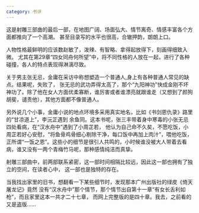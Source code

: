 ```yaml
---
category: 书评
---
```

这是射雕三部曲的最后一部，在地图广阔、场面弘大、情节离奇、情感丰富各个方面都推向了一个高潮。
甚至目录写的水平也很高，合辙押韵，朗朗上口。

人物性格最鲜明的应该数赵敏了，泼辣、有智略、拿得起放得下，刻画得细致入微。
尤其在第29章“四女同舟何所望”中，将不同性格的人放在一起，进行了各种碰撞，各人的特点表现得淋漓尽致。

关于男主张无忌，金庸在采访中称想塑造一个普通人,身上有各种普通人常见的缺点。结果呢，失败了，
张无忌的武功弄得太高了，那个“九阳神功”快成金刚不坏神功了。除了他在女人方面优柔寡断，谁厉害或者谁漂亮就跟谁走（又想到了颜狗胡斐，谴责他），其他方面都不像普通人。

另外说几个小事，金庸小说的地点环境多采用真实地名，比如《书剑恩仇录》路里的“甘凉道上”，李沅芷遇到
余鱼同。这本书呢，张三丰带着身中寒毒的小张无忌四处看病，在“汉水舟中”遇到了小周芷若，
他认为自己命不久矣，不愿吃饭，小周芷若好心安慰，“将鱼骨鸡骨细心剔除干净，每口饭中再加上肉汁”，喂他吃饭，正所谓“一饭之恩”。这些小的细节是很引人共鸣的，小时候谁没被大人带着去看病，谁又没有一两个青梅竹马呢，那种感情纯洁而真挚。

射雕三部曲中，前两部联系紧密，这一部时间相隔比较远，因此这一部也拥有了独立的空间，在读者心中，
这一部也是独特的存在。

当我找出家里的旧书，想翻看一下某些细节时，发现那本广州出版社的绿皮《倚天屠龙记》竟然
没有“汉水舟中”那个情节，那个情节出自第十一章“有女长舌利如枪”，而且家里这本一共才二十七章，
而网上完整版的是四十章。我去，之前看的又是盗版……
